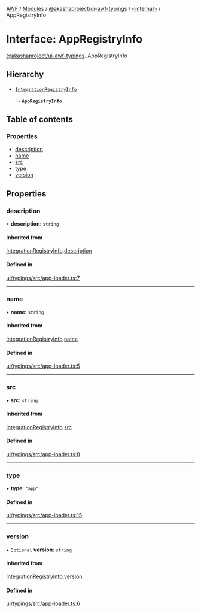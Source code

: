 [AWF](../README.md) / [Modules](../modules.md) / [@akashaproject/ui-awf-typings](../modules/akashaproject_ui_awf_typings.md) / [<internal\>](../modules/akashaproject_ui_awf_typings._internal_.md) / AppRegistryInfo

# Interface: AppRegistryInfo

[@akashaproject/ui-awf-typings](../modules/akashaproject_ui_awf_typings.md).[<internal>](../modules/akashaproject_ui_awf_typings._internal_.md).AppRegistryInfo

## Hierarchy

- [`IntegrationRegistryInfo`](akashaproject_ui_awf_typings._internal_.IntegrationRegistryInfo.md)

  ↳ **`AppRegistryInfo`**

## Table of contents

### Properties

- [description](akashaproject_ui_awf_typings._internal_.AppRegistryInfo.md#description)
- [name](akashaproject_ui_awf_typings._internal_.AppRegistryInfo.md#name)
- [src](akashaproject_ui_awf_typings._internal_.AppRegistryInfo.md#src)
- [type](akashaproject_ui_awf_typings._internal_.AppRegistryInfo.md#type)
- [version](akashaproject_ui_awf_typings._internal_.AppRegistryInfo.md#version)

## Properties

### description

• **description**: `string`

#### Inherited from

[IntegrationRegistryInfo](akashaproject_ui_awf_typings._internal_.IntegrationRegistryInfo.md).[description](akashaproject_ui_awf_typings._internal_.IntegrationRegistryInfo.md#description)

#### Defined in

[ui/typings/src/app-loader.ts:7](https://github.com/AKASHAorg/akasha-world-framework/blob/d81a7246/ui/typings/src/app-loader.ts#L7)

___

### name

• **name**: `string`

#### Inherited from

[IntegrationRegistryInfo](akashaproject_ui_awf_typings._internal_.IntegrationRegistryInfo.md).[name](akashaproject_ui_awf_typings._internal_.IntegrationRegistryInfo.md#name)

#### Defined in

[ui/typings/src/app-loader.ts:5](https://github.com/AKASHAorg/akasha-world-framework/blob/d81a7246/ui/typings/src/app-loader.ts#L5)

___

### src

• **src**: `string`

#### Inherited from

[IntegrationRegistryInfo](akashaproject_ui_awf_typings._internal_.IntegrationRegistryInfo.md).[src](akashaproject_ui_awf_typings._internal_.IntegrationRegistryInfo.md#src)

#### Defined in

[ui/typings/src/app-loader.ts:8](https://github.com/AKASHAorg/akasha-world-framework/blob/d81a7246/ui/typings/src/app-loader.ts#L8)

___

### type

• **type**: ``"app"``

#### Defined in

[ui/typings/src/app-loader.ts:15](https://github.com/AKASHAorg/akasha-world-framework/blob/d81a7246/ui/typings/src/app-loader.ts#L15)

___

### version

• `Optional` **version**: `string`

#### Inherited from

[IntegrationRegistryInfo](akashaproject_ui_awf_typings._internal_.IntegrationRegistryInfo.md).[version](akashaproject_ui_awf_typings._internal_.IntegrationRegistryInfo.md#version)

#### Defined in

[ui/typings/src/app-loader.ts:6](https://github.com/AKASHAorg/akasha-world-framework/blob/d81a7246/ui/typings/src/app-loader.ts#L6)
